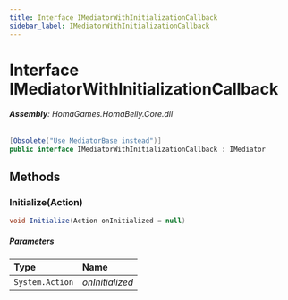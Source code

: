 ```yaml
---
title: Interface IMediatorWithInitializationCallback
sidebar_label: IMediatorWithInitializationCallback
---
```

# Interface IMediatorWithInitializationCallback


###### **Assembly**: HomaGames.HomaBelly.Core.dll

```csharp title="Declaration"
[Obsolete("Use MediatorBase instead")]
public interface IMediatorWithInitializationCallback : IMediator
```
## Methods
### Initialize(Action)


```csharp title="Declaration"
void Initialize(Action onInitialized = null)
```

##### Parameters

| Type | Name |
|:--- |:--- |
| `System.Action` | *onInitialized* |

